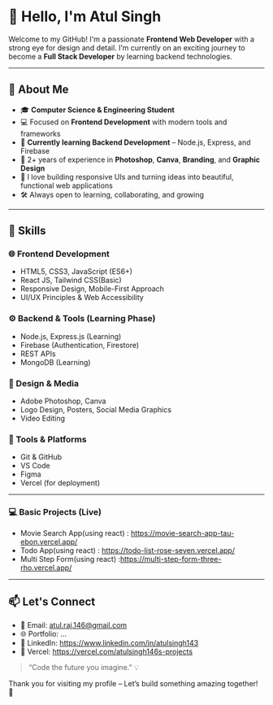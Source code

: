 # 👋 Hello, I'm Atul Singh

Welcome to my GitHub! I'm a passionate **Frontend Web Developer** with a strong eye for design and detail. I’m currently on an exciting journey to become a **Full Stack Developer** by learning backend technologies.

---

## 🚀 About Me

- 🎓 **Computer Science & Engineering Student**
- 💻 Focused on **Frontend Development** with modern tools and frameworks
- 🌱 **Currently learning Backend Development** – Node.js, Express, and Firebase
- 🎨 2+ years of experience in **Photoshop**, **Canva**, **Branding**, and **Graphic Design**
- 🧩 I love building responsive UIs and turning ideas into beautiful, functional web applications
- 🛠 Always open to learning, collaborating, and growing

---

## 💼 Skills

### 🌐 Frontend Development
- HTML5, CSS3, JavaScript (ES6+)
- React JS, Tailwind CSS(Basic)
- Responsive Design, Mobile-First Approach
- UI/UX Principles & Web Accessibility

### ⚙️ Backend & Tools (Learning Phase)
- Node.js, Express.js (Learning)
- Firebase (Authentication, Firestore)
- REST APIs
- MongoDB (Learning)

### 🎨 Design & Media
- Adobe Photoshop, Canva
- Logo Design, Posters, Social Media Graphics
- Video Editing

### 🧰 Tools & Platforms
- Git & GitHub
- VS Code
- Figma
- Vercel (for deployment)

---

### 💻 Basic Projects (Live)
- Movie Search App(using react) : https://movie-search-app-tau-ebon.vercel.app/
- Todo App(using react) : https://todo-list-rose-seven.vercel.app/
- Multi Step Form(using react) :https://multi-step-form-three-rho.vercel.app/

---

## 📫 Let's Connect

- 📩 Email: atul.raj.146@gmail.com
- 🌐 Portfolio: ... 
- 🔗 LinkedIn: https://www.linkedin.com/in/atulsingh143
- 🔗 Vercel: https://vercel.com/atulsingh146s-projects

> “Code the future you imagine.” 💡

Thank you for visiting my profile – Let’s build something amazing together! 🚀
